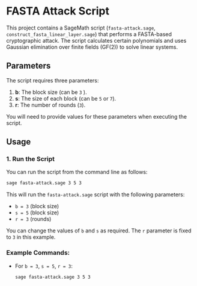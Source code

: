 
# FASTA Attack Script

This project contains a SageMath script (`fasta-attack.sage`, `construct_fasta_linear_layer.sage`) that performs a FASTA-based cryptographic attack. The script calculates certain polynomials and uses Gaussian elimination over finite fields (GF(2)) to solve linear systems.


## Parameters

The script requires three parameters:

1. **b**: The block size (can be `3` ).
2. **s**: The size of each block (can be `5` or `7`).
3. **r**: The number of rounds (`3`).

You will need to provide values for these parameters when executing the script.

## Usage

### 1. Run the Script

You can run the script from the command line as follows:

```bash
sage fasta-attack.sage 3 5 3
```

This will run the `fasta-attack.sage` script with the following parameters:

* `b = 3` (block size)
* `s = 5` (block size)
* `r = 3` (rounds)

You can change the values of `b` and `s` as required. The `r` parameter is fixed to `3` in this example.

### Example Commands:

* For `b = 3`, `s = 5`, `r = 3`:

  ```bash
  sage fasta-attack.sage 3 5 3
  ```





